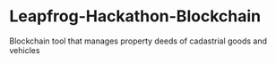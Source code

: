 # Leapfrog-Hackathon-Blockchain
Blockchain tool that manages property deeds of cadastrial goods and vehicles 
